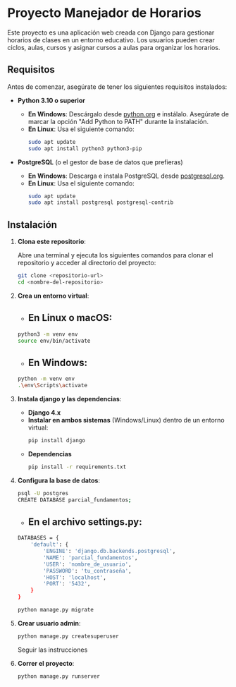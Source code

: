 # Proyecto Manejador de Horarios

Este proyecto es una aplicación web creada con Django para gestionar horarios de clases en un entorno educativo. Los usuarios pueden crear ciclos, aulas, cursos y asignar cursos a aulas para organizar los horarios.

## Requisitos

Antes de comenzar, asegúrate de tener los siguientes requisitos instalados:

- **Python 3.10 o superior**  
  - **En Windows**: Descárgalo desde [python.org](https://www.python.org/downloads/) e instálalo. Asegúrate de marcar la opción "Add Python to PATH" durante la instalación.
  - **En Linux**: Usa el siguiente comando:
    ```bash
    sudo apt update
    sudo apt install python3 python3-pip
    ```

- **PostgreSQL** (o el gestor de base de datos que prefieras)  
  - **En Windows**: Descarga e instala PostgreSQL desde [postgresql.org](https://www.postgresql.org/download/windows/).
  - **En Linux**: Usa el siguiente comando:
    ```bash
    sudo apt update
    sudo apt install postgresql postgresql-contrib
    ```

## Instalación

1. **Clona este repositorio**:
   
   Abre una terminal y ejecuta los siguientes comandos para clonar el repositorio y acceder al directorio del proyecto:
   ```bash
   git clone <repositorio-url>
   cd <nombre-del-repositorio>

2. **Crea un entorno virtual**:   
    - ## En Linux o macOS:
    ```bash
    python3 -m venv env
    source env/bin/activate
    ```

    - ## En Windows:
     ```bash
    python -m venv env
    .\env\Scripts\activate
    ```
    
3. **Instala django y las dependencias**:
    - **Django 4.x**
    - **Instalar en ambos sistemas** (Windows/Linux) dentro de un entorno virtual:
        ```bash
        pip install django
        ```  
    - **Dependencias**    
        ```bash  
        pip install -r requirements.txt
        ```

3. **Configura la base de datos**: 
    ```bash  
    psql -U postgres
    CREATE DATABASE parcial_fundamentos;
    ```
    
    - ## En el archivo settings.py:

    ```bash  
    DATABASES = {
        'default': {
            'ENGINE': 'django.db.backends.postgresql',
            'NAME': 'parcial_fundamentos',
            'USER': 'nombre_de_usuario',
            'PASSWORD': 'tu_contraseña',
            'HOST': 'localhost',
            'PORT': '5432',
        }
    }
    ```

    ```bash 
    python manage.py migrate
      ```

4. **Crear usuario admin**:
    ```bash 
    python manage.py createsuperuser
     ```

    Seguir las instrucciones

5. **Correr el proyecto**:
    ```bash 
    python manage.py runserver
     ```
